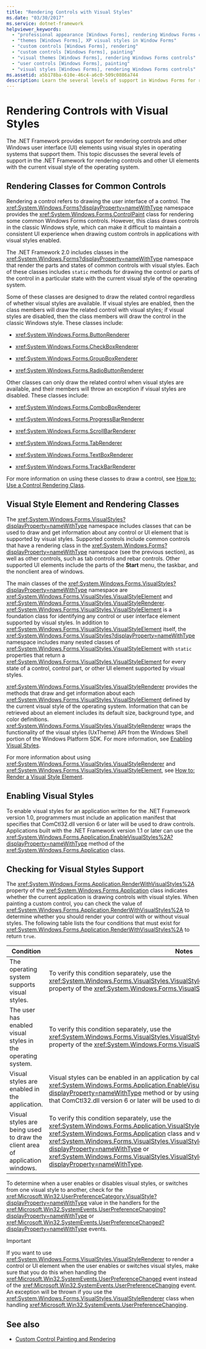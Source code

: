 ```yaml
---
title: "Rendering Controls with Visual Styles"
ms.date: "03/30/2017"
ms.service: dotnet-framework
helpviewer_keywords: 
  - "professional appearance [Windows Forms], rendering Windows Forms controls"
  - "themes [Windows Forms], XP visual styles in Window Forms"
  - "custom controls [Windows Forms], rendering"
  - "custom controls [Windows Forms], painting"
  - "visual themes [Windows Forms], rendering Windows Forms controls"
  - "user controls [Windows Forms], painting"
  - "visual styles [Windows Forms], rendering Windows Forms controls"
ms.assetid: a5b178ba-610e-46c4-a6c0-509c0886a744
description: Learn the several levels of support in Windows Forms for rendering controls and other UI elements with the current visual style of the operating system.
---
```

# Rendering Controls with Visual Styles

The .NET Framework provides support for rendering controls and other Windows user interface (UI) elements using visual styles in operating systems that support them. This topic discusses the several levels of support in the .NET Framework for rendering controls and other UI elements with the current visual style of the operating system.  
  
## Rendering Classes for Common Controls  

Rendering a control refers to drawing the user interface of a control. The <xref:System.Windows.Forms?displayProperty=nameWithType> namespace provides the <xref:System.Windows.Forms.ControlPaint> class for rendering some common Windows Forms controls. However, this class draws controls in the classic Windows style, which can make it difficult to maintain a consistent UI experience when drawing custom controls in applications with visual styles enabled.  
  
The .NET Framework 2.0 includes classes in the <xref:System.Windows.Forms?displayProperty=nameWithType> namespace that render the parts and states of common controls with visual styles. Each of these classes includes `static` methods for drawing the control or parts of the control in a particular state with the current visual style of the operating system.  
  
Some of these classes are designed to draw the related control regardless of whether visual styles are available. If visual styles are enabled, then the class members will draw the related control with visual styles; if visual styles are disabled, then the class members will draw the control in the classic Windows style. These classes include:  
  
- <xref:System.Windows.Forms.ButtonRenderer>  
  
- <xref:System.Windows.Forms.CheckBoxRenderer>  
  
- <xref:System.Windows.Forms.GroupBoxRenderer>  
  
- <xref:System.Windows.Forms.RadioButtonRenderer>  
  
Other classes can only draw the related control when visual styles are available, and their members will throw an exception if visual styles are disabled. These classes include:  
  
- <xref:System.Windows.Forms.ComboBoxRenderer>  
  
- <xref:System.Windows.Forms.ProgressBarRenderer>  
  
- <xref:System.Windows.Forms.ScrollBarRenderer>  
  
- <xref:System.Windows.Forms.TabRenderer>  
  
- <xref:System.Windows.Forms.TextBoxRenderer>  
  
- <xref:System.Windows.Forms.TrackBarRenderer>  
  
For more information on using these classes to draw a control, see [How to: Use a Control Rendering Class](how-to-use-a-control-rendering-class.md).  
  
## Visual Style Element and Rendering Classes  

The <xref:System.Windows.Forms.VisualStyles?displayProperty=nameWithType> namespace includes classes that can be used to draw and get information about any control or UI element that is supported by visual styles. Supported controls include common controls that have a rendering class in the <xref:System.Windows.Forms?displayProperty=nameWithType> namespace (see the previous section), as well as other controls, such as tab controls and rebar controls. Other supported UI elements include the parts of the **Start** menu, the taskbar, and the nonclient area of windows.  
  
The main classes of the <xref:System.Windows.Forms.VisualStyles?displayProperty=nameWithType> namespace are <xref:System.Windows.Forms.VisualStyles.VisualStyleElement> and <xref:System.Windows.Forms.VisualStyles.VisualStyleRenderer>. <xref:System.Windows.Forms.VisualStyles.VisualStyleElement> is a foundation class for identifying any control or user interface element supported by visual styles. In addition to <xref:System.Windows.Forms.VisualStyles.VisualStyleElement> itself, the <xref:System.Windows.Forms.VisualStyles?displayProperty=nameWithType> namespace includes many nested classes of <xref:System.Windows.Forms.VisualStyles.VisualStyleElement> with `static` properties that return a <xref:System.Windows.Forms.VisualStyles.VisualStyleElement> for every state of a control, control part, or other UI element supported by visual styles.  
  
<xref:System.Windows.Forms.VisualStyles.VisualStyleRenderer> provides the methods that draw and get information about each <xref:System.Windows.Forms.VisualStyles.VisualStyleElement> defined by the current visual style of the operating system. Information that can be retrieved about an element includes its default size, background type, and color definitions. <xref:System.Windows.Forms.VisualStyles.VisualStyleRenderer> wraps the functionality of the visual styles (UxTheme) API from the Windows Shell portion of the Windows Platform SDK. For more information, see [Enabling Visual Styles](/windows/desktop/controls/cookbook-overview).  
  
For more information about using <xref:System.Windows.Forms.VisualStyles.VisualStyleRenderer> and <xref:System.Windows.Forms.VisualStyles.VisualStyleElement>, see [How to: Render a Visual Style Element](how-to-render-a-visual-style-element.md).  
  
## Enabling Visual Styles  

To enable visual styles for an application written for the .NET Framework version 1.0, programmers must include an application manifest that specifies that ComCtl32.dll version 6 or later will be used to draw controls. Applications built with the .NET Framework version 1.1 or later can use the <xref:System.Windows.Forms.Application.EnableVisualStyles%2A?displayProperty=nameWithType> method of the <xref:System.Windows.Forms.Application> class.  
  
## Checking for Visual Styles Support  

The <xref:System.Windows.Forms.Application.RenderWithVisualStyles%2A> property of the <xref:System.Windows.Forms.Application> class indicates whether the current application is drawing controls with visual styles. When painting a custom control, you can check the value of <xref:System.Windows.Forms.Application.RenderWithVisualStyles%2A> to determine whether you should render your control with or without visual styles. The following table lists the four conditions that must exist for <xref:System.Windows.Forms.Application.RenderWithVisualStyles%2A> to return `true`.  
  
|Condition|Notes|  
|---------------|-----------|  
|The operating system supports visual styles.|To verify this condition separately, use the <xref:System.Windows.Forms.VisualStyles.VisualStyleInformation.IsSupportedByOS%2A> property of the <xref:System.Windows.Forms.VisualStyles.VisualStyleInformation> class.|  
|The user has enabled visual styles in the operating system.|To verify this condition separately, use the <xref:System.Windows.Forms.VisualStyles.VisualStyleInformation.IsEnabledByUser%2A> property of the <xref:System.Windows.Forms.VisualStyles.VisualStyleInformation> class.|  
|Visual styles are enabled in the application.|Visual styles can be enabled in an application by calling the <xref:System.Windows.Forms.Application.EnableVisualStyles%2A?displayProperty=nameWithType> method or by using an application manifest that specifies that ComCtl32.dll version 6 or later will be used to draw controls.|  
|Visual styles are being used to draw the client area of application windows.|To verify this condition separately, use the <xref:System.Windows.Forms.Application.VisualStyleState%2A> property of the <xref:System.Windows.Forms.Application> class and verify that it has the value <xref:System.Windows.Forms.VisualStyles.VisualStyleState.ClientAreaEnabled?displayProperty=nameWithType> or <xref:System.Windows.Forms.VisualStyles.VisualStyleState.ClientAndNonClientAreasEnabled?displayProperty=nameWithType>.|  
  
To determine when a user enables or disables visual styles, or switches from one visual style to another, check for the <xref:Microsoft.Win32.UserPreferenceCategory.VisualStyle?displayProperty=nameWithType> value in the handlers for the <xref:Microsoft.Win32.SystemEvents.UserPreferenceChanging?displayProperty=nameWithType> or <xref:Microsoft.Win32.SystemEvents.UserPreferenceChanged?displayProperty=nameWithType> events.  
  
> [!IMPORTANT]
> If you want to use <xref:System.Windows.Forms.VisualStyles.VisualStyleRenderer> to render a control or UI element when the user enables or switches visual styles, make sure that you do this when handling the <xref:Microsoft.Win32.SystemEvents.UserPreferenceChanged> event instead of the <xref:Microsoft.Win32.SystemEvents.UserPreferenceChanging> event. An exception will be thrown if you use the <xref:System.Windows.Forms.VisualStyles.VisualStyleRenderer> class when handling <xref:Microsoft.Win32.SystemEvents.UserPreferenceChanging>.  
  
## See also

- [Custom Control Painting and Rendering](custom-painting-drawing.md)
